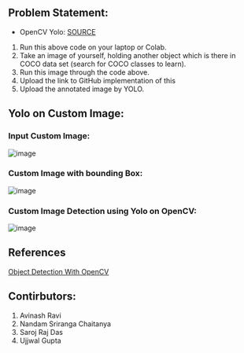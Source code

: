 ## Problem Statement:
- OpenCV Yolo:  [SOURCE](https://pysource.com/2019/06/27/yolo-object-detection-using-opencv-with-python/)
1. Run this above code on your laptop or Colab. 
2. Take an image of yourself, holding another object which is there in COCO data set (search for COCO classes to learn). 
3. Run this image through the code above. 
4. Upload the link to GitHub implementation of this
5. Upload the annotated image by YOLO. 


## Yolo on Custom Image:

### Input Custom Image:

![image](https://user-images.githubusercontent.com/51078583/126872041-4659395c-d5fe-480f-868e-e5db656f6988.png)

### Custom Image with bounding Box:

![image](https://user-images.githubusercontent.com/51078583/126872113-40341675-e04b-4249-859f-373a97658c22.png)

### Custom Image Detection using Yolo on OpenCV:

![image](https://user-images.githubusercontent.com/51078583/126872106-ae6b4d56-4736-407a-a2dd-b461c7d76b37.png)

## References
[Object Detection With OpenCV](https://pysource.com/2019/06/27/yolo-object-detection-using-opencv-with-python/)

## Contirbutors:

1. Avinash Ravi
2. Nandam Sriranga Chaitanya
3. Saroj Raj Das
4. Ujjwal Gupta
